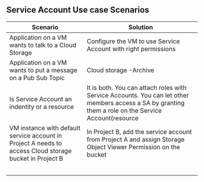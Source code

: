 
## Service Account Use case Scenarios

| Scenario                                                                                                | Solution                                                                                                                                                |
|---------------------------------------------------------------------------------------------------------|---------------------------------------------------------------------------------------------------------------------------------------------------------|
| Application on a VM wants to talk to a Cloud Storage                                                    | Configure the VM to use Service Account with right permissions                                                                                          |
| Application on a VM wants to put a message on a Pub Sub Topic                                           | Cloud storage -Archive                                                                                                                                  |
| Is Service Account an indentity or a resource                                                           | It is both.  You can attach roles with Service Accounts.  You can let other members access a SA by granting them a role on the Service Account(resource |
| VM instance with default service account in Project A needs to access Cloud storage bucket in Project B | In Project B, add the service account from Project A and assign Storage Object Viewer Permission on the bucket                                          |
|                                                                                                         |                                                                                                                                                         |
|                                                                                                         |                                                                                                                                                         |
|                                                                                                         |                                                                                                                                                         |
|                                                                                                         |                                                                                                                                                         |
|                                                                                                         |                                                                                                                                                         |
